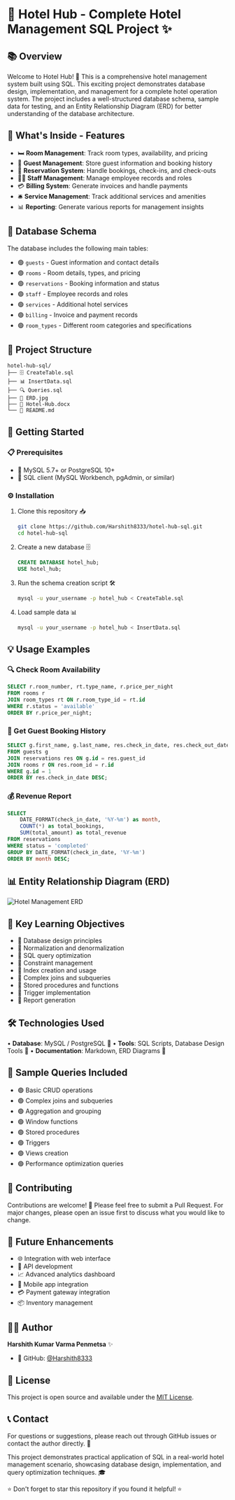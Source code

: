 # 🏨 Hotel Hub - Complete Hotel Management SQL Project ✨

## 📚 Overview

Welcome to Hotel Hub! 🎉 This is a comprehensive hotel management system built using SQL. This exciting project demonstrates database design, implementation, and management for a complete hotel operation system. The project includes a well-structured database schema, sample data for testing, and an Entity Relationship Diagram (ERD) for better understanding of the database architecture.

## 🌟 What's Inside - Features

- 🛏️ **Room Management**: Track room types, availability, and pricing
- 👥 **Guest Management**: Store guest information and booking history  
- 📅 **Reservation System**: Handle bookings, check-ins, and check-outs
- 👨‍💼 **Staff Management**: Manage employee records and roles
- 💳 **Billing System**: Generate invoices and handle payments
- 🛎️ **Service Management**: Track additional services and amenities
- 📊 **Reporting**: Generate various reports for management insights

## 💾 Database Schema

The database includes the following main tables:

- 🟢 `guests` - Guest information and contact details
- 🟢 `rooms` - Room details, types, and pricing
- 🟢 `reservations` - Booking information and status
- 🟢 `staff` - Employee records and roles
- 🟢 `services` - Additional hotel services
- 🟢 `billing` - Invoice and payment records
- 🟢 `room_types` - Different room categories and specifications

## 📁 Project Structure

```
hotel-hub-sql/
├── 🗄️ CreateTable.sql
├── 📊 InsertData.sql
├── 🔍 Queries.sql
├── 🎨 ERD.jpg
├── 📝 Hotel-Hub.docx
└── 📖 README.md
```

## 🚀 Getting Started

### 📋 Prerequisites

- 🔵 MySQL 5.7+ or PostgreSQL 10+
- 🔵 SQL client (MySQL Workbench, pgAdmin, or similar)

### ⚙️ Installation

1. Clone this repository 📥
   ```bash
   git clone https://github.com/Harshith8333/hotel-hub-sql.git
   cd hotel-hub-sql
   ```

2. Create a new database 🗄️
   ```sql
   CREATE DATABASE hotel_hub;
   USE hotel_hub;
   ```

3. Run the schema creation script 🛠️
   ```bash
   mysql -u your_username -p hotel_hub < CreateTable.sql
   ```

4. Load sample data 📊
   ```bash
   mysql -u your_username -p hotel_hub < InsertData.sql
   ```

## 💡 Usage Examples

### 🔍 Check Room Availability

```sql
SELECT r.room_number, rt.type_name, r.price_per_night
FROM rooms r
JOIN room_types rt ON r.room_type_id = rt.id
WHERE r.status = 'available'
ORDER BY r.price_per_night;
```

### 📖 Get Guest Booking History

```sql
SELECT g.first_name, g.last_name, res.check_in_date, res.check_out_date, r.room_number
FROM guests g
JOIN reservations res ON g.id = res.guest_id
JOIN rooms r ON res.room_id = r.id
WHERE g.id = 1
ORDER BY res.check_in_date DESC;
```

### 💰 Revenue Report

```sql
SELECT 
    DATE_FORMAT(check_in_date, '%Y-%m') as month,
    COUNT(*) as total_bookings,
    SUM(total_amount) as total_revenue
FROM reservations
WHERE status = 'completed'
GROUP BY DATE_FORMAT(check_in_date, '%Y-%m')
ORDER BY month DESC;
```

## 📊 Entity Relationship Diagram (ERD)

![Hotel Management ERD](ERD.jpg)

## 🎯 Key Learning Objectives

- 🔵 Database design principles
- 🔵 Normalization and denormalization
- 🔵 SQL query optimization
- 🔵 Constraint management
- 🔵 Index creation and usage
- 🔵 Complex joins and subqueries
- 🔵 Stored procedures and functions
- 🔵 Trigger implementation
- 🔵 Report generation

## 🛠️ Technologies Used

• **Database**: MySQL / PostgreSQL 💾
• **Tools**: SQL Scripts, Database Design Tools 🔧
• **Documentation**: Markdown, ERD Diagrams 📝

## 📝 Sample Queries Included

- 🟢 Basic CRUD operations
- 🟢 Complex joins and subqueries
- 🟢 Aggregation and grouping
- 🟢 Window functions
- 🟢 Stored procedures
- 🟢 Triggers
- 🟢 Views creation
- 🟢 Performance optimization queries

## 🤝 Contributing

Contributions are welcome! 🎉 Please feel free to submit a Pull Request. For major changes, please open an issue first to discuss what you would like to change.

## 🚀 Future Enhancements

- 🌐 Integration with web interface
- 🔗 API development
- 📈 Advanced analytics dashboard
- 📱 Mobile app integration
- 💳 Payment gateway integration
- 📦 Inventory management

## 👨‍💻 Author

**Harshith Kumar Varma Penmetsa** ✨

- 🔗 GitHub: [@Harshith8333](https://github.com/Harshith8333)

## 📄 License

This project is open source and available under the [MIT License](LICENSE).

## 📞 Contact

For questions or suggestions, please reach out through GitHub issues or contact the author directly. 💬

This project demonstrates practical application of SQL in a real-world hotel management scenario, showcasing database design, implementation, and query optimization techniques. 🎓

⭐ Don't forget to star this repository if you found it helpful! ⭐
